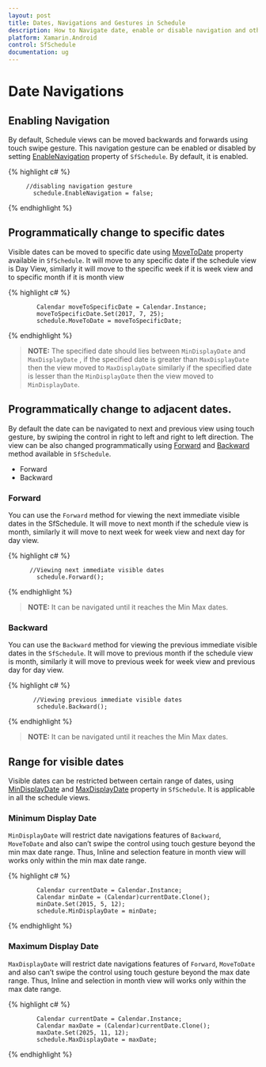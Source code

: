 ```yaml
---
layout: post
title: Dates, Navigations and Gestures in Schedule
description: How to Navigate date, enable or disable navigation and other functionalities of Schedule control.
platform: Xamarin.Android
control: SfSchedule
documentation: ug
---
```



# Date Navigations

## Enabling Navigation 
By default, Schedule views can be moved backwards and forwards using touch swipe gesture. This navigation gesture can be enabled or disabled by setting [EnableNavigation](https://help.syncfusion.com/cr/cref_files/xamarin/sfschedule/Syncfusion.SfSchedule.XForms~Syncfusion.SfSchedule.XForms.SfSchedule~EnableNavigation.html) property of `SfSchedule`. By default, it is enabled.


{% highlight c# %} 

         //disabling navigation gesture
           schedule.EnableNavigation = false;

{% endhighlight %}   


## Programmatically change to specific dates 
Visible dates can be moved to specific date using [MoveToDate](https://help.syncfusion.com/cr/cref_files/xamarin-android/sfschedule/Syncfusion.SfSchedule.Android~Com.Syncfusion.Schedule.SfSchedule~MoveToDate.html) property available in `SfSchedule`. It will move to any specific date if the schedule view is Day View, similarly it will move to the specific week if it is week view and to specific month if it is month view


{% highlight c# %} 

            Calendar moveToSpecificDate = Calendar.Instance;
            moveToSpecificDate.Set(2017, 7, 25);
            schedule.MoveToDate = moveToSpecificDate;


{% endhighlight %}   


>**NOTE:**  The specified date should lies between `MinDisplayDate` and `MaxDisplayDate` , if  the specified date is greater than `MaxDisplayDate` then the view moved to `MaxDisplayDate` similarly if the specified date is lesser than the `MinDisplayDate` then the view moved to `MinDisplayDate`.

## Programmatically change to adjacent dates.
By default the date can be navigated to next and previous view using touch gesture, by swiping the control in right to left and right to left direction. The view can be also changed programmatically using [Forward](https://help.syncfusion.com/cr/cref_files/xamarin-android/sfschedule/Syncfusion.SfSchedule.Android~Com.Syncfusion.Schedule.SfSchedule~Forward.html) and [Backward](https://help.syncfusion.com/cr/cref_files/xamarin-android/sfschedule/Syncfusion.SfSchedule.Android~Com.Syncfusion.Schedule.SfSchedule~Backward.html) method available in `SfSchedule`. 

*  	Forward
*	Backward

### Forward
You can use the `Forward` method for viewing the next immediate visible dates in the SfSchedule. It will move to next month if the schedule view is month, similarly it will move to next week for week view and next day for day view.


{% highlight c# %} 

          //Viewing next immediate visible dates
            schedule.Forward();

{% endhighlight %}   


>**NOTE:**  It can be navigated until it reaches the Min Max dates.

### Backward
You can use the `Backward` method for viewing the previous immediate visible dates in the `SfSchedule`. It will move to previous month if the schedule view is month, similarly it will move to previous week for week view and previous day for day view.

{% highlight c# %} 

           //Viewing previous immediate visible dates
            schedule.Backward();


{% endhighlight %}   


>**NOTE:**  It can be navigated until it reaches the Min Max dates.

## Range for visible dates
Visible dates can be restricted between certain range of dates, using [MinDisplayDate](https://help.syncfusion.com/cr/cref_files/xamarin-android/sfschedule/Syncfusion.SfSchedule.Android~Com.Syncfusion.Schedule.SfSchedule~MinDisplayDate.html)  and [MaxDisplayDate](https://help.syncfusion.com/cr/cref_files/xamarin-android/sfschedule/Syncfusion.SfSchedule.Android~Com.Syncfusion.Schedule.SfSchedule~MaxDisplayDate.html)  property in `SfSchedule`. It is applicable in all the schedule views.

### Minimum Display Date
`MinDisplayDate` will restrict date navigations features of `Backward`, `MoveToDate` and also can’t swipe the control using touch gesture beyond the min max date range. Thus, Inline and selection feature in month view will works only within the min max date range.


{% highlight c# %} 

            Calendar currentDate = Calendar.Instance;
            Calendar minDate = (Calendar)currentDate.Clone();
            minDate.Set(2015, 5, 12);
            schedule.MinDisplayDate = minDate;

{% endhighlight %}   


### Maximum Display Date
`MaxDisplayDate` will restrict date navigations features of `Forward`, `MoveToDate` and also can’t swipe the control using touch gesture beyond the max date range. Thus, Inline and selection in month view will works only within the max date range.


{% highlight c# %} 

            Calendar currentDate = Calendar.Instance; 
            Calendar maxDate = (Calendar)currentDate.Clone();
            maxDate.Set(2025, 11, 12);
            schedule.MaxDisplayDate = maxDate;

{% endhighlight %}   



